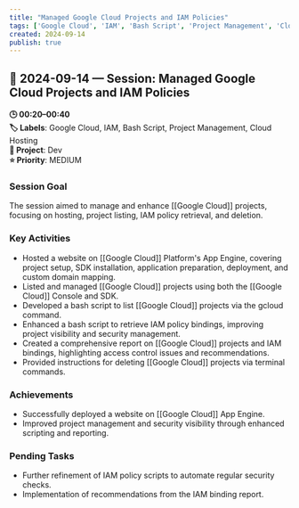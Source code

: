 ```yaml
---
title: "Managed Google Cloud Projects and IAM Policies"
tags: ['Google Cloud', 'IAM', 'Bash Script', 'Project Management', 'Cloud Hosting']
created: 2024-09-14
publish: true
---
```


## 📅 2024-09-14 — Session: Managed Google Cloud Projects and IAM Policies

**🕒 00:20–00:40**  
**🏷️ Labels**: Google Cloud, IAM, Bash Script, Project Management, Cloud Hosting  
**📂 Project**: Dev  
**⭐ Priority**: MEDIUM  


### Session Goal
The session aimed to manage and enhance [[Google Cloud]] projects, focusing on hosting, project listing, IAM policy retrieval, and deletion.

### Key Activities
- Hosted a website on [[Google Cloud]] Platform's App Engine, covering project setup, SDK installation, application preparation, deployment, and custom domain mapping.
- Listed and managed [[Google Cloud]] projects using both the [[Google Cloud]] Console and SDK.
- Developed a bash script to list [[Google Cloud]] projects via the gcloud command.
- Enhanced a bash script to retrieve IAM policy bindings, improving project visibility and security management.
- Created a comprehensive report on [[Google Cloud]] projects and IAM bindings, highlighting access control issues and recommendations.
- Provided instructions for deleting [[Google Cloud]] projects via terminal commands.

### Achievements
- Successfully deployed a website on [[Google Cloud]] App Engine.
- Improved project management and security visibility through enhanced scripting and reporting.

### Pending Tasks
- Further refinement of IAM policy scripts to automate regular security checks.
- Implementation of recommendations from the IAM binding report.

